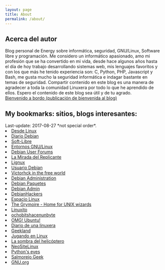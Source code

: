 ```yaml
---
layout: page
title: About
permalink: /about/
---
```

<div class="man-title">
<h2>Acerca del autor</h2>
</div>
<div class="manual-content">
Blog personal de Energy sobre informática, seguridad, GNU/Linux, Software libre y programación.
Me considero un informático apasionado, amo mi profesión que se ha convertido en mi vida, desde hace algunos años hasta el día de hoy trabajo desarrollando sistemas web, mis lenguajes favoritos y con los que más he tenido experiencia son: C, Python, PHP, Javascript y Bash, me gusta mucho la seguridad informática e indagar bastante en temas de seguridad. Compartir contenido en este blog es una manera de agradecer a toda la comunidad Linuxera por todo lo que he aprendido de ellos. Espero el contenido de este blog sea útil y de tu agrado.
<br>
<a href="https://energy1011.github.io/monsterpenguin/blog/2016/11/28/first-blog-post.html">Bienvenido a bordo (publicación de bienvenida al blog)</a>

<h2>My bookmarks: sitios, blogs interesantes:</h2>
Last-update: 2017-08-27 *not special order*. 
<li><a href="http://blog.desdelinux.net/" target="_blank">Desde Linux</a></li>
<li><a href="http://diariodebian.wordpress.com/" target="_blank">Diario Debian</a></li>
<li><a href="http://elsoftwarelibre.wordpress.com/" target="_blank">Soft-Libre</a></li>
<li><a href="http://entornosgnulinux.com/" target="_blank">Entornos GNU/Linux</a></li>
<li><a href="http://forums.debian.net/index.php" target="_blank">Debian User Forums</a></li>
<li><a href="http://lamiradadelreplicante.com/" target="_blank">La Mirada del Replicante</a></li>
<li><a href="http://lignux.com/" target="_blank">Lignux</a></li>
<li><a href="http://usuariodebian.blogspot.com.es/" target="_blank">Usuario Debian</a></li>
<li><a href="http://victorhckinthefreeworld.wordpress.com/" target="_blank">Victorhck in the free world</a></li>
<li><a href="http://www.debian-administration.org/" target="_blank">Debian Administration</a></li>
<li><a href="http://www.debian.org/distrib/packages" target="_blank">Debian Paquetes</a></li>
<li><a href="http://www.debianadmin.com/" target="_blank">Debian Admin</a></li>
<li><a href="http://www.debianhackers.net/" target="_blank">DebianHackers</a></li>
<li><a href="http://www.espaciolinux.com/" target="_blank">Espacio Linux</a></li>
<li><a href="http://www.grymoire.com/Unix/index.html" target="_blank">The Grymoire - Home for UNIX wizards</a></li>
<li><a href="http://www.linuxito.com/" target="_blank">Linuxito</a></li>
<li><a href="http://www.ochobitshacenunbyte.com/" target="_blank">ochobitshacenunbyte</a></li>
<li><a href="http://www.omgubuntu.co.uk/" target="_blank">OMG! Ubuntu!</a></li>
<li><a href="https://diariodeunalinuxera.com/" target="_blank">Diario de una linuxera</a></li>
<li><a href="https://geekland.eu/" target="_blank">Geekland</a></li>
<li><a href="https://jugandoenlinux.com/" target="_blank">Jugando en Linux</a></li>
<li><a href="https://lasombradelhelicoptero.wordpress.com/" target="_blank">La sombra del helicóptero</a></li>
<li><a href="https://neositelinux.com/" target="_blank">NeoSiteLinux</a></li>
<li><a href="https://pythoneyes.wordpress.com/" target="_blank">Python's eyes</a></li>
<li><a href="https://salmorejogeek.com/" target="_blank">Salmorejo Geek</a></li>
<li><a href="https://www.gnu.org/home.es.html" target="_blank">GNU.org</a></li>
<br>
</div>
